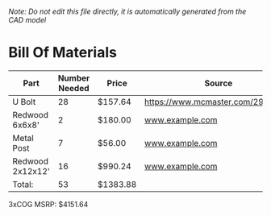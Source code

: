 ###### Note: Do not edit this file directly, it is automatically generated from the CAD model 
# Bill Of Materials 
 |Part|Number Needed|Price|Source| 
 |----|----------|-----|-----|
|U Bolt|28|$157.64|https://www.mcmaster.com/2936T92/|
|Redwood 6x6x8'|2|$180.00|www.example.com|
|Metal Post|7|$56.00|www.example.com|
|Redwood 2x12x12'|16|$990.24|www.example.com|
|Total: |53|$1383.88| |

 3xCOG MSRP: $4151.64